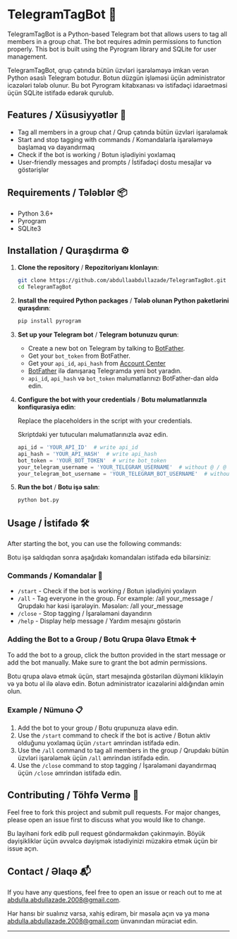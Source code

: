 # TelegramTagBot 🤖

TelegramTagBot is a Python-based Telegram bot that allows users to tag all members in a group chat. The bot requires admin permissions to function properly. This bot is built using the Pyrogram library and SQLite for user management.

TelegramTagBot, qrup çatında bütün üzvləri işarələməyə imkan verən Python əsaslı Telegram botudur. Botun düzgün işləməsi üçün administrator icazələri tələb olunur. Bu bot Pyrogram kitabxanası və istifadəçi idarəetməsi üçün SQLite istifadə edərək qurulub.

## Features / Xüsusiyyətlər 🌟

- Tag all members in a group chat / Qrup çatında bütün üzvləri işarələmək
- Start and stop tagging with commands / Komandalarla işarələməyə başlamaq və dayandırmaq
- Check if the bot is working / Botun işlədiyini yoxlamaq
- User-friendly messages and prompts / İstifadəçi dostu mesajlar və göstərişlər

## Requirements / Tələblər 📦

- Python 3.6+
- Pyrogram
- SQLite3

## Installation / Quraşdırma ⚙️

1. **Clone the repository** / **Repozitoriyanı klonlayın**:

    ```sh
    git clone https://github.com/abdullaabdullazade/TelegramTagBot.git
    cd TelegramTagBot
    ```

2. **Install the required Python packages** / **Tələb olunan Python paketlərini quraşdırın**:

    ```sh
    pip install pyrogram
    ```

3. **Set up your Telegram bot** / **Telegram botunuzu qurun**:

    - Create a new bot on Telegram by talking to [BotFather](https://t.me/BotFather).
    - Get your `bot_token` from BotFather.
    - Get your `api_id`, `api_hash` from [Account Center](https://my.telegram.org/apps)
    - [BotFather](https://t.me/BotFather) ilə danışaraq Telegramda yeni bot yaradın.
    - `api_id`, `api_hash` və `bot_token` məlumatlarınızı BotFather-dan əldə edin.

4. **Configure the bot with your credentials** / **Botu məlumatlarınızla konfiqurasiya edin**:

    Replace the placeholders in the script with your credentials.

    Skriptdəki yer tutucuları məlumatlarınızla əvəz edin.

    ```python
    api_id = 'YOUR_API_ID'  # write api_id
    api_hash = 'YOUR_API_HASH'  # write api_hash
    bot_token = 'YOUR_BOT_TOKEN'  # write bot_token
    your_telegram_username = 'YOUR_TELEGRAM_USERNAME'  # without @ / @ işarəsi olmadan
    your_telegram_bot_username = 'YOUR_TELEGRAM_BOT_USERNAME'  # without @ / @ işarəsi olmadan
    ```

5. **Run the bot** / **Botu işə salın**:

    ```sh
    python bot.py
    ```

## Usage / İstifadə 🛠️

After starting the bot, you can use the following commands:

Botu işə saldıqdan sonra aşağıdakı komandaları istifadə edə bilərsiniz:

### Commands / Komandalar 📝

- `/start` - Check if the bot is working / Botun işlədiyini yoxlayın
- `/all` - Tag everyone in the group. For example: /all your_message / Qrupdakı hər kəsi işarələyin. Məsələn: /all your_message
- `/close` - Stop tagging / İşarələməni dayandırın
- `/help` - Display help message / Yardım mesajını göstərin

### Adding the Bot to a Group / Botu Qrupa Əlavə Etmək ➕

To add the bot to a group, click the button provided in the start message or add the bot manually. Make sure to grant the bot admin permissions.

Botu qrupa əlavə etmək üçün, start mesajında göstərilən düyməni klikləyin və ya botu əl ilə əlavə edin. Botun administrator icazələrini aldığından əmin olun.

### Example / Nümunə 📋

1. Add the bot to your group / Botu qrupunuza əlavə edin.
2. Use the `/start` command to check if the bot is active / Botun aktiv olduğunu yoxlamaq üçün `/start` əmrindən istifadə edin.
3. Use the `/all` command to tag all members in the group / Qrupdakı bütün üzvləri işarələmək üçün `/all` əmrindən istifadə edin.
4. Use the `/close` command to stop tagging / İşarələməni dayandırmaq üçün `/close` əmrindən istifadə edin.

## Contributing / Töhfə Vermə 🤝

Feel free to fork this project and submit pull requests. For major changes, please open an issue first to discuss what you would like to change.

Bu layihəni fork edib pull request göndərməkdən çəkinməyin. Böyük dəyişikliklər üçün əvvəlcə dəyişmək istədiyinizi müzakirə etmək üçün bir issue açın.


## Contact / Əlaqə 📬

If you have any questions, feel free to open an issue or reach out to me at [abdulla.abdullazade.2008@gmail.com](mailto:abdulla.abdullazade.2008@gmail.com).

Hər hansı bir sualınız varsa, xahiş edirəm, bir məsələ açın və ya mənə [abdulla.abdullazade.2008@gmail.com](mailto:abdulla.abdullazade.2008@gmail.com) ünvanından müraciət edin.

---